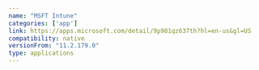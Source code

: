 ```yaml
---
name: "MSFT Intune​"
categories: ['app']
link: https://apps.microsoft.com/detail/9p981qz637th?hl=en-us&gl=US
compatibility: native
versionFrom: "11.2.179.0"
type: applications
---
```



